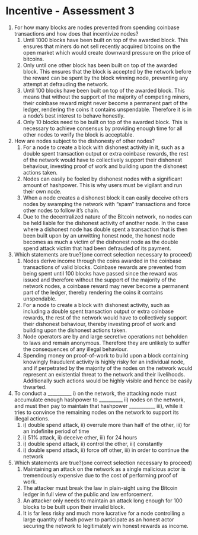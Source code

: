# Incentive - Assessment 3



1. For how many blocks are nodes prevented from spending coinbase transactions and how does that incentivize nodes?
   1. Until 1000 blocks have been built on top of the awarded block. This ensures that miners do not sell recently acquired bitcoins on the open market which would create downward pressure on the price of bitcoins.
   2. Only until one other block has been built on top of the awarded block. This ensures that the block is accepted by the network before the reward can be spent by the block winning node, preventing any attempt at defrauding the network.
   3. Until 100 blocks have been built on top of the awarded block. This means that without the support of the majority of competing miners, their coinbase reward might never become a permanent part of the ledger, rendering the coins it contains unspendable. Therefore it is in a node’s best interest to behave honestly.
   4. Only 10 blocks need to be built on top of the awarded block. This is necessary to achieve consensus by providing enough time for all other nodes to verify the block is acceptable.
2. &#x20;How are nodes subject to the dishonesty of other nodes?
   1. For a node to create a block with dishonest activity in it, such as a double spent transaction output or extra coinbase rewards, the rest of the network would have to collectively support their dishonest behaviour, investing proof of work and building upon the dishonest actions taken.
   2. Nodes can easily be fooled by dishonest nodes with a significant amount of hashpower. This is why users must be vigilant and run their own node.
   3. When a node creates a dishonest block it can easily deceive others nodes by swamping the network with “spam” transactions and force other nodes to follow it’s chain.
   4. Due to the decentralized nature of the Bitcoin network, no nodes can be held liable for the dishonest activity of another node. In the case where a dishonest node has double spent a transaction that is then been built upon by an unwitting honest node, the honest node becomes as much a victim of the dishonest node as the double spend attack victim that had been defrauded of its payment.
3. &#x20;Which statements are true?(one correct selection necessary to proceed)
   1. Nodes derive income through the coins awarded in the coinbase transactions of valid blocks. Coinbase rewards are prevented from being spent until 100 blocks have passed since the reward was issued and therefore without the support of the majority of the network nodes, a coinbase reward may never become a permanent part of the ledger, thereby rendering the coins it contains unspendable.
   2. For a node to create a block with dishonest activity, such as including a double spent transaction output or extra coinbase rewards, the rest of the network would have to collectively support their dishonest behaviour, thereby investing proof of work and building upon the dishonest actions taken.
   3. Node operators are by and large secretive operations not beholden to laws and remain anonymous. Therefore they are unlikely to suffer the consequences of any illegal behaviour.
   4. Spending money on proof-of-work to build upon a block containing knowingly fraudulent activity is highly risky for an individual node, and if perpetrated by the majority of the nodes on the network would represent an existential threat to the network and their livelihoods. Additionally such actions would be highly visible and hence be easily thwarted.
4. &#x20;To conduct a \_\_\_\_\_\_\_\_\_\_ i) on the network, the attacking node must accumulate enough hashpower to \_\_\_\_\_\_\_\_\_\_ ii) nodes on the network, and must then pay to maintain that hashpower \_\_\_\_\_\_\_\_\_\_\_ iii), while it tries to convince the remaining nodes on the network to support its illegal actions.
   1. i) double spend attack, ii) overrule more than half of the other, iii) for an indefinite period of time
   2. i) 51% attack, ii) deceive other, iii) for 24 hours
   3. i) double spend attack, ii) control the other, iii) constantly
   4. i) double spend attack, ii) force off other, iii) in order to continue the network
5. &#x20;Which statements are true?(one correct selection necessary to proceed)
   1. Maintaining an attack on the network as a single malicious actor is tremendously expensive due to the cost of performing proof of work.
   2. The attacker must break the law in plain-sight using the Bitcoin ledger in full view of the public and law enforcement.
   3. An attacker only needs to maintain an attack long enough for 100 blocks to be built upon their invalid block.
   4. It is far less risky and much more lucrative for a node controlling a large quantity of hash power to participate as an honest actor securing the network to legitimately win honest rewards as income.
